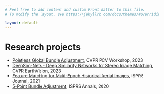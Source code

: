 ```yaml
---
# Feel free to add content and custom Front Matter to this file.
# To modify the layout, see https://jekyllrb.com/docs/themes/#overriding-theme-defaults

layout: default
---
```


# Research projects 

* [Pointless Global Bundle Adjustment](./pointlessGBA.html), CVPR PCV Workshop, 2023
* [DeepSim-Nets - Deep Similarity Networks for Stereo Image Matching](./DeepSimNets.html), CVPR EarthVision, 2023
* [Feature Matching for Multi-Epoch Historical Aerial Images](https://www.umr-lastig.fr/ewelina-rupnik/historicalfeatures.html), ISPRS Journal, 2021
* [5-Point Bundle Adjustment](https://www.umr-lastig.fr/ewelina-rupnik/structureless.html), ISPRS Annals, 2020
